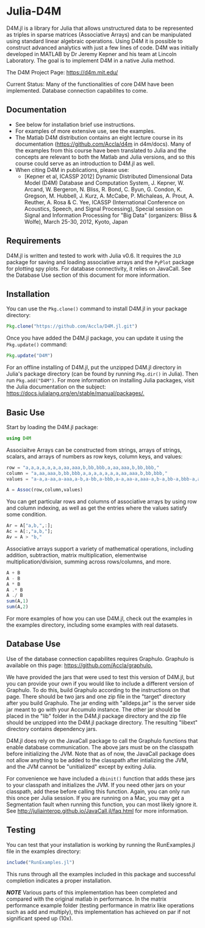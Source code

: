 # Julia-D4M

D4M.jl is a library for Julia that allows unstructured data to be represented as triples in sparse matrices (Associative Arrays) and can be manipulated using standard linear algebraic operations.
Using D4M it is possible to construct advanced analytics with just a few lines of code.
D4M was initially developed in MATLAB by Dr Jeremy Kepner and his team at Lincoln Laboratory. The goal is to implement D4M in a native Julia method.

The D4M Project Page: <https://d4m.mit.edu/>

Current Status: Many of the functionalities of core D4M have been implemented. Database connection capabilites to come.

## Documentation

- See below for installation brief use instructions.
- For examples of more extensive use, see the examples.
- The Matlab D4M distribution contains an eight lecture course in its documentation (<https://github.com/Accla/d4m> in d4m/docs). Many of the examples from this course have been translated to Julia and the concepts are relevant to both the Matlab and Julia versions, and so this course could serve as an introduction to D4M.jl as well.
- When citing D4M in publications, please use:
  - [Kepner et al, ICASSP 2012] Dynamic Distributed Dimensional Data Model (D4M) Database and Computation System, J. Kepner, W. Arcand, W. Bergeron, N. Bliss, R. Bond, C. Byun, G. Condon, K. Gregson, M. Hubbell, J. Kurz, A. McCabe, P. Michaleas, A. Prout, A. Reuther, A. Rosa & C. Yee, ICASSP (International Conference on Acoustics, Speech, and Signal Processing), Special session on Signal and Information Processing for "Big Data" (organizers: Bliss & Wolfe), March 25-30, 2012, Kyoto, Japan

## Requirements

D4M.jl is written and tested to work with Julia v0.6. It requires the `JLD` package for saving and loading associative arrays and the `PyPlot` package for plotting spy plots. For database connectivity, it relies on JavaCall. See the Database Use section of this document for more information.

## Installation

You can use the `Pkg.clone()` command to install D4M.jl in your package directory:

```julia
Pkg.clone("https://github.com/Accla/D4M.jl.git")
```

Once you have added the D4M.jl package, you can update it using the `Pkg.update()` command:

```julia
Pkg.update("D4M")
```

For an offline installing of D4M.jl, put the unzipped D4M.jl directory in Julia's package directory (can be found by running `Pkg.dir()` in Julia). Then run `Pkg.add("D4M")`.
For more information on installing Julia packages, visit the Julia documentation on the subject: <https://docs.julialang.org/en/stable/manual/packages/.>

## Basic Use

Start by loading the D4M.jl package:

```julia
using D4M
```

Associaitve Arrays can be constructed from strings, arrays of strings, scalars, and arrays of numbers as row keys, column keys, and values:

```julia
row = "a,a,a,a,a,a,a,aa,aaa,b,bb,bbb,a,aa,aaa,b,bb,bbb,"
column = "a,aa,aaa,b,bb,bbb,a,a,a,a,a,a,a,aa,aaa,b,bb,bbb,"
values = "a-a,a-aa,a-aaa,a-b,a-bb,a-bbb,a-a,aa-a,aaa-a,b-a,bb-a,bbb-a,a-a,aa-aa,aaa-aaa,b-b,bb-bb,bbb-bbb,"

A = Assoc(row,column,values)
```

You can get particular rows and columns of associative arrays by using row and column indexing, as well as get the entries where the values satisfy some condition.

```julia
Ar = A["a,b,",:];
Ac = A[:,"a,b,"];
Av = A > "b,"
```

Associative arrays support a variety of mathematical operations, including addition, subtraction, matrix multiplication, elementwise multiplication/division, summing across rows/columns, and more.

```julia
A + B
A - B
A * B
A .* B
A ./ B
sum(A,1)
sum(A,2)
```

For more examples of how you can use D4M.jl, check out the examples in the examples directory, including some examples with real datasets.

## Database Use

Use of the database connection capabilites requires Graphulo. Graphulo is available on this page: <https://github.com/Accla/graphulo.>

We have provided the jars that were used to test this version of D4M.jl, but you can provide your own if you would like to include a different version of Graphulo. To do this, build Graphulo according to the instructions on that page. There should be two jars and one zip file in the "target" directory after you build Graphulo. The jar ending with "alldeps.jar" is the server side jar meant to go with your Accumulo instance. The other jar should be placed in the "lib" folder in the D4M.jl package directory and the zip file should be unzipped into the D4M.jl package directory. The resulting "libext" directory contains dependency jars.

D4M.jl does rely on the JavaCall package to call the Graphulo functions that enable database communication. The above jars must be on the classpath before initializing the JVM. Note that as of now, the JavaCall package does not allow anything to be added to the classpath after intializing the JVM, and the JVM cannot be "unitialized" except by exiting Julia.

For convenience we have included a `dbinit()` function that adds these jars to your classpath and initializes the JVM. If you need other jars on your classpath, add these before calling this function. Again, you can only run this once per Julia session. If you are running on a Mac, you may get a Segmentation fault when running this function, you can most likely ignore it. See <http://juliainterop.github.io/JavaCall.jl/faq.html> for more information.

## Testing

You can test that your installation is working by running the RunExamples.jl file in the examples directory:

```julia
include("RunExamples.jl")
```

This runs through all the examples included in this package and successful completion indicates a proper installation.

***NOTE***
Various parts of this implementation has been completed and compared with the original matlab in performance.  In the matrix performance example folder (testing performance in matrix like operations such as add and multiply), this implementation has achieved on par if not significant speed up (10x).
